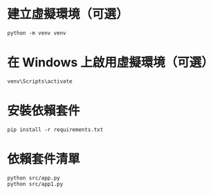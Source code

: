 # 建立虛擬環境（可選）

```
python -m venv venv
```

# 在 Windows 上啟用虛擬環境（可選）

```
venv\Scripts\activate
```

# 安裝依賴套件

```
pip install -r requirements.txt
```

# 依賴套件清單

```
python src/app.py
python src/app1.py
```
